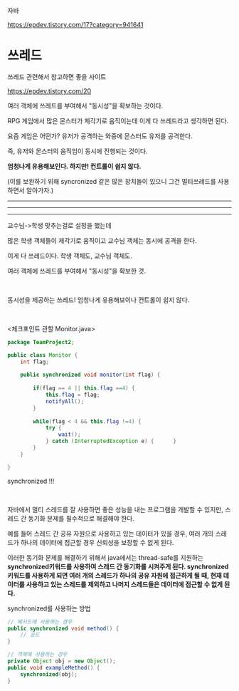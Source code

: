 자바

https://epdev.tistory.com/17?category=941641

# 쓰레드

쓰레드 관련해서 참고하면 좋을 사이트

https://epdev.tistory.com/20

여러 객체에 쓰레드를 부여해서 "동시성"을 확보하는 것이다.

RPG 게임에서 많은 몬스터가 제각기로 움직이는데 이게 다 쓰레드라고 생각하면 된다.

요즘 게임은 어떤가? 유저가 공격하는 와중에 몬스터도 유저를 공격한다.

즉, 유저와 몬스터의 움직임이 동시에 진행되는 것이다.



**엄청나게 유용해보인다. 하지만! 컨트롤이 쉽지 않다.**

(이를 보완하기 위해 syncronized 같은 많은 장치들이 있으니 그건 멀티쓰레드를 사용하면서 알아가자.)

---

---

---



교수님->학생 맞추는걸로 설정을 했는데

많은 학생 객체들이 제각기로 움직이고 교수님 객체는 동시에 공격을 한다.

이게 다 쓰레드이다. 학생 객체도, 교수님 객체도.

여러 객체에 쓰레드를 부여해서 "동시성"을 확보한 것.

​    

동시성을 제공하는 쓰레드! 엄청나게 유용해보이나 컨트롤이 쉽지 않다.

​    

<체크포인트 관할 Monitor.java>

```java
package TeamProject2;

public class Monitor {
	int flag;
	
	public synchronized void monitor(int flag) {
		
		if(flag == 4 || this.flag ==4) {
			this.flag = flag;
			notifyAll();
		}
		
		while(flag < 4 && this.flag !=4) {
			try {
				wait();
			} catch (InterruptedException e) {		}
		}
	}

}

```

synchronized !!!

​    

자바에서 멀티 스레드를 잘 사용하면 좋은 성능을 내는 프로그램을 개발할 수 있지만, 스레드 간 동기화 문제를 필수적으로 해결해야 한다.

예를 들어 스레드 간 공유 자원으로 사용하고 있는 데이터가 있을 경우, 여러 개의 스레드가 하나의 데이터에 접근할 경우 신뢰성을 보장할 수 없게 된다.

이러한 동기화 문제를 해결하기 위해서 java에서는 thread-safe를 지원하는 **synchronized키워드를 사용하여 스레드 간 동기화를 시켜주게 된다. synchronized 키워드를 사용하게 되면 여러 개의 스레드가 하나의 공유 자원에 접근하게 될 때, 현재 데이터를 사용하고 있는 스레드를 제외하고 나머지 스레드들은 데이터에 접근할 수 없게 된다.**

synchronized를 사용하는 방법

```java
// 메서드에 사용하는 경우
public synchronized void method() {
	// 코드
}

// 객체에 사용하는 경우
private Object obj = new Object();
public void exampleMethod() {
	synchronized(obj);
}
```
